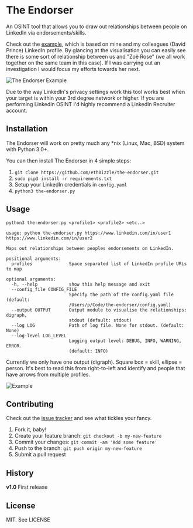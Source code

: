 # The Endorser

An OSINT tool that allows you to draw out relationships between people on LinkedIn via endorsements/skills.

Check out the [example](https://raw.githubusercontent.com/eth0izzle/the-endorser/master/example/output.pdf), which is based on mine and my colleagues (David Prince) LinkedIn profile. By glancing at the visualisation you can easily see there is some sort of relationship between us and "Zoë Rose" (we all work together on the same team in this case). If I was carrying out an investigation I would focus my efforts towards her next.

![The Endorser Example](https://raw.githubusercontent.com/eth0izzle/the-endorser/master/example/screenshot.png)

Due to the way LinkedIn's privacy settings work this tool works best when your target is within your 3rd degree network or higher. If you are performing LinkedIn OSINT I'd highly recommend a LinkedIn Recruiter account.

## Installation

The Endorser will work on pretty much any *nix (Linux, Mac, BSD) system with Python 3.0+.

You can then install The Endorser in 4 simple steps:

1. `git clone https://github.com/eth0izzle/the-endorser.git`
2. `sudo pip3 install -r requirements.txt`
3. Setup your LinkedIn credentials in `config.yaml`
4. `python3 the-endorser.py`

## Usage

`python3 the-endorser.py <profile1> <profile2> <etc..>`

    usage: python the-endorser.py https://www.linkedin.com/in/user1 https://www.linkedin.com/in/user2

    Maps out relationships between peoples endorsements on LinkedIn.

    positional arguments:
      profiles              Space separated list of LinkedIn profile URLs to map

    optional arguments:
      -h, --help            show this help message and exit
      --config_file CONFIG_FILE
                            Specify the path of the config.yaml file (default:
                            /Users/p/Code/the-endorser/config.yaml)
      --output OUTPUT       Output module to visualise the relationships: digraph,
                            stdout (default: stdout)
      --log LOG             Path of log file. None for stdout. (default: None)
      --log-level LOG_LEVEL
                            Logging output level: DEBUG, INFO, WARNING, ERROR.
                            (default: INFO)

Currently we only have one output (digraph). Square box = skill, ellipse = person. It's best to read this from right-to-left and identify and people that have arrows from multiple profiles.

![Example](https://raw.githubusercontent.com/eth0izzle/the-endorser/master/example/example.png)

## Contributing

Check out the [issue tracker](https://github.com/eth0izzle/the-enforcer/issues) and see what tickles your fancy.

1. Fork it, baby!
2. Create your feature branch: `git checkout -b my-new-feature`
3. Commit your changes: `git commit -am 'Add some feature'`
4. Push to the branch: `git push origin my-new-feature`
5. Submit a pull request

## History

**v1.0**
First release

## License

MIT. See LICENSE